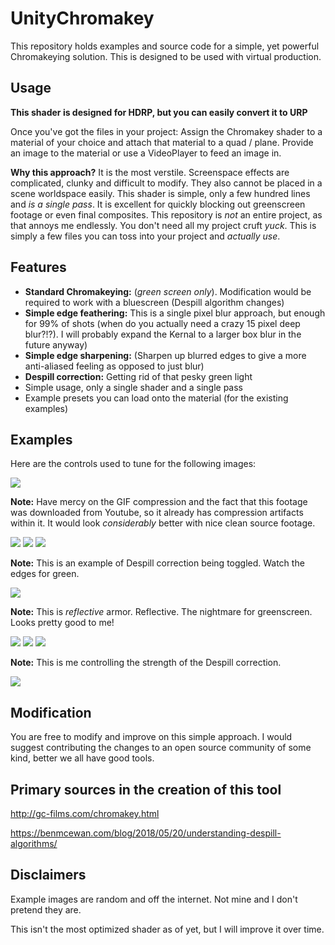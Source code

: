 # UnityChromakey
This repository holds examples and source code for a simple, yet powerful Chromakeying solution. This is designed to be used with virtual production.

## Usage
**This shader is designed for HDRP, but you can easily convert it to URP**

Once you've got the files in your project: Assign the Chromakey shader to a material of your choice and attach that material to a quad / plane. Provide an image to the material or use a VideoPlayer to feed an image in. 

**Why this approach?** It is the most verstile. Screenspace effects are complicated, clunky and difficult to modify. They also cannot be placed in a scene worldspace easily. This shader is simple, only a few hundred lines and *is a single pass*. It is excellent for quickly blocking out greenscreen footage or even final composites.
This repository is *not* an entire project, as that annoys me endlessly. You don't need all my project cruft *yuck*. This is simply a few files you can toss into your project and *actually use*.

## Features
* **Standard Chromakeying:** (*green screen only*). Modification would be required to work with a bluescreen (Despill algorithm changes)
* **Simple edge feathering:** This is a single pixel blur approach, but enough for 99% of shots (when do you actually need a crazy 15 pixel deep blur?!?). I will probably expand the Kernal to a larger box blur in the future anyway)
* **Simple edge sharpening:** (Sharpen up blurred edges to give a more anti-aliased feeling as opposed to just blur)
* **Despill correction:** Getting rid of that pesky green light
* Simple usage, only a single shader and a single pass
* Example presets you can load onto the material (for the existing examples)

## Examples

Here are the controls used to tune for the following images:

![](Examples/Images/Controls.png)

**Note:** Have mercy on the GIF compression and the fact that this footage was downloaded from Youtube, so it already has compression artifacts within it. It would look *considerably* better with nice clean source footage.

![](Examples/Images/Shia.gif)
![](Examples/Images/Shia2.gif)
![](Examples/Images/Distant.gif)

**Note:** This is an example of Despill correction being toggled. Watch the edges for green.

![](Examples/Images/Despill.gif)

**Note:** This is *reflective* armor. Reflective. The nightmare for greenscreen. Looks pretty good to me!

![](Examples/Images/ReflectiveArmor.png)
![](Examples/Images/Armorguywithoutchroma.png)
![](Examples/Images/Armorguywithchroma.png)

**Note:** This is me controlling the strength of the Despill correction.

![](Examples/Images/DespillWorstCaseExample.gif)

## Modification
You are free to modify and improve on this simple approach. I would suggest contributing the changes to an open source community of some kind, better we all have good tools.

## Primary sources in the creation of this tool
http://gc-films.com/chromakey.html

https://benmcewan.com/blog/2018/05/20/understanding-despill-algorithms/

## Disclaimers
Example images are random and off the internet. Not mine and I don't pretend they are.

This isn't the most optimized shader as of yet, but I will improve it over time.

